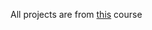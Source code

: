 All projects are from [this](https://mmcschool.teachable.com/p/kurs-tworzenia-stron-www-cz-3) course
